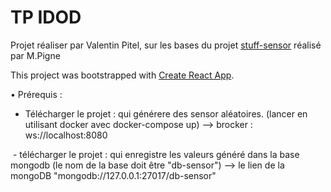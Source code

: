 # TP IDOD

Projet réaliser par Valentin Pitel, sur les bases du projet [stuff-sensor](https://github.com/pigne/stuff-sensors) réalisé par M.Pigne

This project was bootstrapped with [Create React App](https://github.com/facebookincubator/create-react-app).

• Prérequis :
  - Télécharger le projet : qui générere des sensor aléatoires. (lancer en utilisant docker avec docker-compose up)
    --> brocker : ws://localhost:8080
    
  - télécharger le projet : qui enregistre les valeurs généré dans la base mongodb (le nom de la base doit être "db-sensor")
    --> le lien de la mongoDB "mongodb://127.0.0.1:27017/db-sensor"
    
